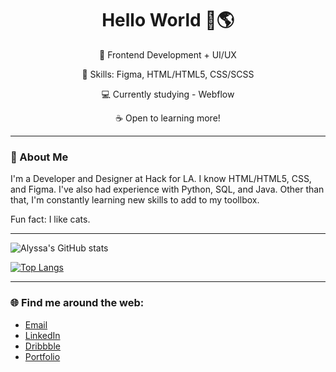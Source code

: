 <div align="center">
  
# Hello World 🍞🌎

🌱 Frontend Development + UI/UX
  
🧰 Skills: Figma, HTML/HTML5, CSS/SCSS
  
💻 Currently studying - Webflow
  
☕ Open to learning more!
  
</div>

---

### 💬 About Me

I'm a Developer and Designer at Hack for LA. I know HTML/HTML5, CSS, and Figma. I've also had experience with Python, SQL, and Java. Other than that, I'm constantly learning new skills to add to my toollbox. 

Fun fact: I like cats.

---

![Alyssa's GitHub stats](https://github-readme-stats.vercel.app/api?username=alyssabenipayo&count_private=true&hide=stars,contribs)


[![Top Langs](https://github-readme-stats.vercel.app/api/top-langs/?username=alyssabenipayo&layout=compact)](https://github.com/alyssabenipayo/github-readme-stats)

---

### 🌐 Find me around the web:
- [Email](mailto:alymaebenipayo@gmail.com)
- [LinkedIn](https://www.linkedin.com/in/alyssabenipayo/)
- [Dribbble](https://dribbble.com/alyssabenipayo)
- [Portfolio](https://alyssa-benipayo.webflow.io/)



